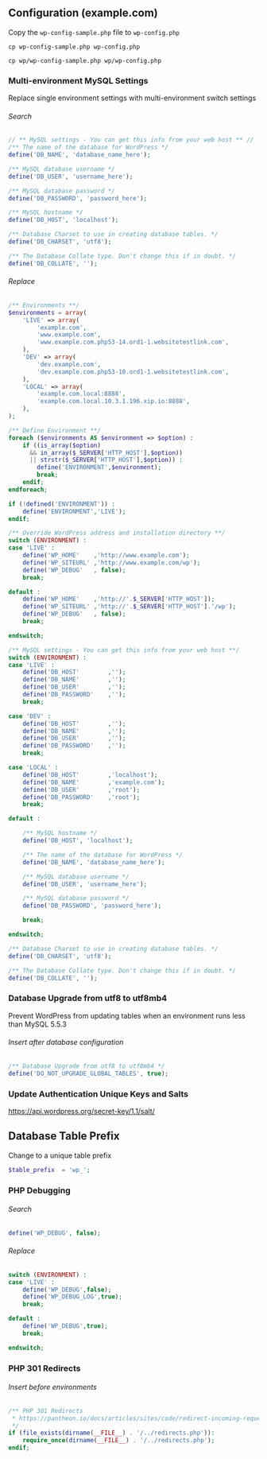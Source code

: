 ## Configuration (example.com)
Copy the ```wp-config-sample.php``` file to ```wp-config.php```
```shell
cp wp-config-sample.php wp-config.php
```
```shell
cp wp/wp-config-sample.php wp/wp-config.php
```

### Multi-environment MySQL Settings
Replace single environment settings with multi-environment switch settings

###### Search
```php
// ** MySQL settings - You can get this info from your web host ** //
/** The name of the database for WordPress */
define('DB_NAME', 'database_name_here');

/** MySQL database username */
define('DB_USER', 'username_here');

/** MySQL database password */
define('DB_PASSWORD', 'password_here');

/** MySQL hostname */
define('DB_HOST', 'localhost');

/** Database Charset to use in creating database tables. */
define('DB_CHARSET', 'utf8');

/** The Database Collate type. Don't change this if in doubt. */
define('DB_COLLATE', '');
```
###### Replace
```php
/** Environments **/
$environments = array(
	'LIVE' => array(
		'example.com',
		'www.example.com',
		'www.example.com.php53-14.ord1-1.websitetestlink.com',
	),
	'DEV' => array(
		'dev.example.com',
		'dev.example.com.php53-10.ord1-1.websitetestlink.com',
	),
	'LOCAL' => array(
		'example.com.local:8888',
		'example.com.local.10.3.1.196.xip.io:8888',
	),
);

/** Define Environment **/
foreach ($environments AS $environment => $option) :
	if ((is_array($option)
	  && in_array($_SERVER['HTTP_HOST'],$option))
	  || strstr($_SERVER['HTTP_HOST'],$option)) :
		define('ENVIRONMENT',$environment);
		break;
	endif;
endforeach;

if (!defined('ENVIRONMENT')) :
	define('ENVIRONMENT','LIVE');
endif;

/** Override WordPress address and installation directory **/
switch (ENVIRONMENT) :
case 'LIVE' :
	define('WP_HOME'	,'http://www.example.com');
	define('WP_SITEURL'	,'http://www.example.com/wp');
	define('WP_DEBUG'	, false);
	break;

default :
	define('WP_HOME'	,'http://'.$_SERVER['HTTP_HOST']);
	define('WP_SITEURL'	,'http://'.$_SERVER['HTTP_HOST'].'/wp');
	define('WP_DEBUG'	, false);
	break;

endswitch;

/** MySQL settings - You can get this info from your web host **/
switch (ENVIRONMENT) :
case 'LIVE' :
	define('DB_HOST'		,'');
	define('DB_NAME'		,'');
	define('DB_USER'		,'');
	define('DB_PASSWORD'	,'');
	break;

case 'DEV' :
	define('DB_HOST'		,'');
	define('DB_NAME'		,'');
	define('DB_USER'		,'');
	define('DB_PASSWORD'	,'');
	break;

case 'LOCAL' :
	define('DB_HOST'		,'localhost');
	define('DB_NAME'		,'example.com');
	define('DB_USER'		,'root');
	define('DB_PASSWORD'	,'root');
	break;

default :

	/** MySQL hostname */
	define('DB_HOST', 'localhost');

	/** The name of the database for WordPress */
	define('DB_NAME', 'database_name_here');

	/** MySQL database username */
	define('DB_USER', 'username_here');

	/** MySQL database password */
	define('DB_PASSWORD', 'password_here');

	break;

endswitch;

/** Database Charset to use in creating database tables. */
define('DB_CHARSET', 'utf8');

/** The Database Collate type. Don't change this if in doubt. */
define('DB_COLLATE', '');
```

### Database Upgrade from utf8 to utf8mb4
Prevent WordPress from updating tables when an environment runs less than MySQL 5.5.3

###### Insert after database configuration
```php
/** Database Upgrade from utf8 to utf8mb4 */
define('DO_NOT_UPGRADE_GLOBAL_TABLES', true);
```

### Update Authentication Unique Keys and Salts
https://api.wordpress.org/secret-key/1.1/salt/

## Database Table Prefix
Change to a unique table prefix
```php
$table_prefix  = 'wp_';
```

### PHP Debugging
###### Search
```php
define('WP_DEBUG', false);
```
###### Replace
```php
switch (ENVIRONMENT) :
case 'LIVE' :
	define('WP_DEBUG',false);
 	define('WP_DEBUG_LOG',true);
	break;

default :
	define('WP_DEBUG',true);
	break;

endswitch;
```

### PHP 301 Redirects
###### Insert before environments
```php
/** PHP 301 Redirects
 * https://pantheon.io/docs/articles/sites/code/redirect-incoming-requests/
 */
if (file_exists(dirname(__FILE__) . '/../redirects.php')):
	require_once(dirname(__FILE__) . '/../redirects.php');
endif;
```
